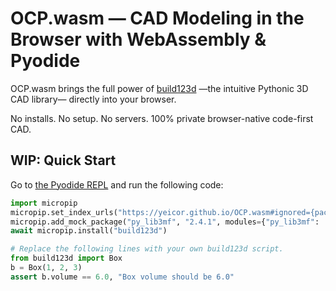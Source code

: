 # OCP.wasm — CAD Modeling in the Browser with WebAssembly & Pyodide

OCP.wasm brings the full power of [build123d](https://build123d.readthedocs.io/) —the intuitive Pythonic 3D CAD library—
directly into your browser.

No installs. No setup. No servers. 100% private browser-native code-first CAD.


## WIP: Quick Start

Go to [the Pyodide REPL](https://pyodide.org/en/latest/console.html) and run the following code:

```py
import micropip
micropip.set_index_urls("https://yeicor.github.io/OCP.wasm#ignored={package_name}")
micropip.add_mock_package("py_lib3mf", "2.4.1", modules={"py_lib3mf": '''from lib3mf import *'''}) # Only required for build123d<0.10.0
await micropip.install("build123d")

# Replace the following lines with your own build123d script.
from build123d import Box
b = Box(1, 2, 3)
assert b.volume == 6.0, "Box volume should be 6.0"
```
